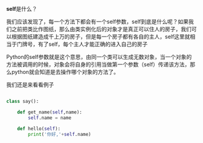 **self**是什么？

我们应该发现了，每一个方法下都会有一个self参数，self到底是什么呢？如果我们之前把类比作图纸，那么由类实例化后的对象才是真正可以住人的房子，我们可以根据图纸建造成千上万的房子，但是每一个房子都有各自的主人，self这里就相当于门牌号，有了self，每个主人才能正确的进入自己的房子

Python的self参数就是这个意思，由同一个类可以生成无数对象，当一个对象的方法被调用的时候，对象会将自身的引用当做第一个参数（self）传递该方法，那么python就会知道是去操作哪个对象的方法了。

我们还是来看看例子
```py

class say():

    def get_name(self,name):
        self.name = name

    def hello(self):
        print('你好,'+self.name)
```
